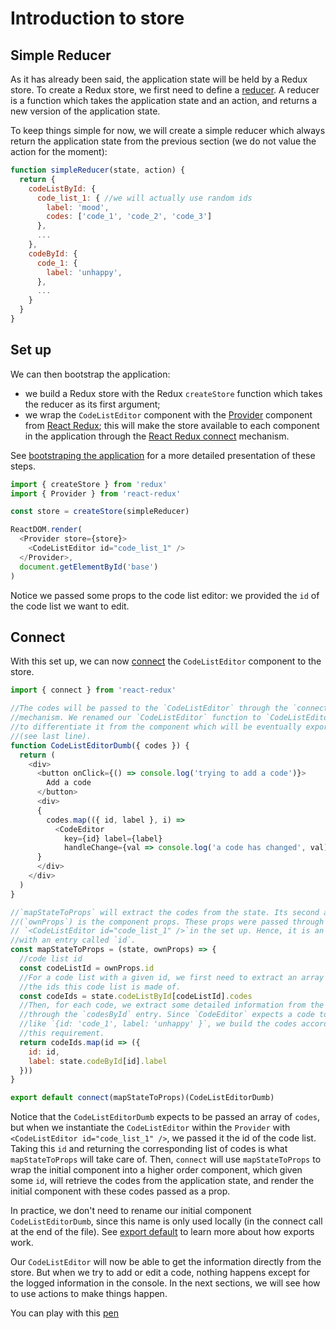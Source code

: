 # Introduction to store

## Simple Reducer

As it has already been said, the application state will be held by a Redux store. To create a Redux store, we first need to define a [reducer](http://redux.js.org/docs/basics/Reducers.html). A reducer is a function which takes the application state and an action, and returns a new version of the application state.

To keep things simple for now, we will create a simple reducer which always return the application state from the previous section (we do not value the action for the moment):

```javascript
function simpleReducer(state, action) {
  return {
    codeListById: {
      code_list_1: { //we will actually use random ids
        label: 'mood',
        codes: ['code_1', 'code_2', 'code_3']
      },
      ...
    },
    codeById: {
      code_1: {
        label: 'unhappy',
      },
      ...
    }
  }
}
```

## Set up

We can then bootstrap the application:
- we build a Redux store with the Redux `createStore` function which takes the reducer as its first argument;
- we wrap the `CodeListEditor` component with the [Provider](https://github.com/reactjs/react-redux/blob/master/docs/api.md#provider-store) component from [React Redux](https://github.com/reactjs/react-redux); this will make the store available to each component in the application through the [React Redux connect](#connect) mechanism.

See [bootstraping the application](/application/bootstrap.md) for a more detailed presentation of these steps.

```javascript
import { createStore } from 'redux'
import { Provider } from 'react-redux'

const store = createStore(simpleReducer)

ReactDOM.render(
  <Provider store={store}>
    <CodeListEditor id="code_list_1" />
  </Provider>,
  document.getElementById('base')
)
```

Notice we passed some props to the code list editor: we provided the `id` of the code list we want to edit.

## Connect

With this set up, we can now [connect](https://github.com/reactjs/react-redux/blob/master/docs/api.md#connectmapstatetoprops-mapdispatchtoprops-mergeprops-options) the `CodeListEditor` component to the store.

```javascript
import { connect } from 'react-redux'

//The codes will be passed to the `CodeListEditor` through the `connect`
//mechanism. We renamed our `CodeListEditor` function to `CodeListEditorDumb`
//to differentiate it from the component which will be eventually exported
//(see last line).
function CodeListEditorDumb({ codes }) {
  return (
    <div>
      <button onClick={() => console.log('trying to add a code')}>
        Add a code
      </button>
      <div>
      {
        codes.map(({ id, label }, i) => 
          <CodeEditor 
            key={id} label={label}
            handleChange={val => console.log('a code has changed', val)} />)    
      }
      </div>
    </div>
  )
}

//`mapStateToProps` will extract the codes from the state. Its second argument
//(`ownProps`) is the component props. These props were passed through
// `<CodeListEditor id="code_list_1" />`in the set up. Hence, it is an object
//with an entry called `id`.
const mapStateToProps = (state, ownProps) => {
  //code list id
  const codeListId = ownProps.id
  //For a code list with a given id, we first need to extract an array with
  //the ids this code list is made of.
  const codeIds = state.codeListById[codeListId].codes
  //Then, for each code, we extract some detailed information from the state
  //through the `codesById` entry. Since `CodeEditor` expects a code to look
  //like `{id: 'code_1', label: 'unhappy' }`, we build the codes according to
  //this requirement.
  return codeIds.map(id => ({
    id: id,
    label: state.codeById[id].label
  }))
}

export default connect(mapStateToProps)(CodeListEditorDumb)
```

Notice that the `CodeListEditorDumb` expects to be passed an array of `codes`, but
when we instantiate the `CodeListEditor` within the `Provider` with `<CodeListEditor id="code_list_1" />`, we passed it the id of the code list. Taking this `id` and returning the corresponding list of codes is what `mapStateToProps` will take care of. Then, `connect` will use `mapStateToProps` to wrap the initial component into a higher order component, which given some `id`, will retrieve the codes from the application state, and render the initial component with these codes passed as a prop.

In practice, we don't need to rename our initial component `CodeListEditorDumb`, since this name is only used locally (in the connect call at the end of the file). See [export default](/javascript/syntax.md#exports) to learn more about how exports work.

Our `CodeListEditor` will now be able to get the information directly from the store. But when we try to add or edit a code, nothing happens except for the logged information in the console. In the next sections, we will see how to use actions to make things happen.

You can play with this [pen](http://codepen.io/BoogalooJB/pen/egyeJz)

<!-- Add script to embed codepens -->
<script async src="https://production-assets.codepen.io/assets/embed/ei.js"></script>
<p
  data-height="700"
  data-theme-id="dark"
  data-slug-hash="egyeJz"
  data-default-tab="js,result"
  data-user="BoogalooJB"
  data-embed-version="2"
  data-pen-title="React and Redux within Pogues"
  class="codepen" />
